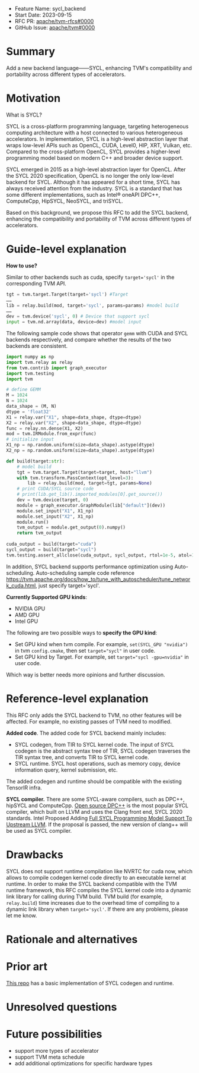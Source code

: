 - Feature Name: sycl_backend
- Start Date: 2023-09-15
- RFC PR: [apache/tvm-rfcs#0000](https://github.com/apache/tvm-rfcs/pull/0000)
- GitHub Issue: [apache/tvm#0000](https://github.com/apache/tvm/issues/0000)

# Summary

[summary]: #summary

Add a new backend language——SYCL, enhancing TVM's compatibility and portability across different types of accelerators.

# Motivation

[motivation]: #motivation

What is SYCL?

SYCL is a cross-platform programming language, targeting heterogeneous computing architecture with a host connected to various heterogeneous accelerators. In implementation, SYCL is a high-level abstraction layer that wraps low-level APIs such as OpenCL, CUDA, Level0, HIP, XRT, Vulkan, etc. Compared to the cross-platform OpenCL, SYCL provides a higher-level programming model based on modern C++ and broader device support.

SYCL emerged in 2015 as a high-level abstraction layer for OpenCL. After the SYCL 2020 specification, OpenCL is no longer the only low-level backend for SYCL. Although it has appeared for a short time, SYCL has always received attention from the industry. SYCL is a standard that has some different implementations, such as Intel® oneAPI DPC++, ComputeCpp, HipSYCL, NeoSYCL, and triSYCL.

Based on this background, we propose this RFC to add the SYCL backend, enhancing the compatibility and portability of TVM across different types of accelerators.

# Guide-level explanation

**How to use?**

Similar to other backends such as cuda, specify `target='sycl'` in the corresponding TVM API.

```python
tgt = tvm.target.Target(target='sycl') #Target
……
lib = relay.build(mod, target='sycl', params=params) #model build
……
dev = tvm.device('sycl', 0) # Device that support sycl
input = tvm.nd.array(data, device=dev) #model input
```

The following sample code shows that operator `gemm` with CUDA and SYCL backends respectively, and compare whether the results of the two backends are consistent.

```python
import numpy as np
import tvm.relay as relay
from tvm.contrib import graph_executor
import tvm.testing
import tvm

# define GEMM
M = 1024
N = 1024
data_shape = (M, N)
dtype = 'float32'
X1 = relay.var("X1", shape=data_shape, dtype=dtype)
X2 = relay.var("X2", shape=data_shape, dtype=dtype)
func = relay.nn.dense(X1, X2)
mod = tvm.IRModule.from_expr(func)
# initialize input
X1_np = np.random.uniform(size=data_shape).astype(dtype)
X2_np = np.random.uniform(size=data_shape).astype(dtype)

def build(target:str):
    # model build
    tgt = tvm.target.Target(target=target, host="llvm")
    with tvm.transform.PassContext(opt_level=3):
        lib = relay.build(mod, target=tgt, params=None)
    # print CUDA/SYCL source code
    # print(lib.get_lib().imported_modules[0].get_source()) 
    dev = tvm.device(target, 0)
    module = graph_executor.GraphModule(lib["default"](dev))
    module.set_input("X1", X1_np)
    module.set_input("X2", X1_np)
    module.run()
    tvm_output = module.get_output(0).numpy()
    return tvm_output
    
cuda_output = build(target="cuda")
sycl_output = build(target="sycl")
tvm.testing.assert_allclose(cuda_output, sycl_output, rtol=1e-5, atol=1e-5)
```

In addition, SYCL backend supports performance optimization using Auto-scheduling. Auto-scheduling sample code reference https://tvm.apache.org/docs/how_to/tune_with_autoscheduler/tune_network_cuda.html, just specify target='sycl'.

**Currently Supported GPU kinds**:

- NVIDIA GPU
- AMD GPU
- Intel GPU

The following are two possible ways to **specify the GPU kind**:

- Set GPU kind when tvm compile. For example, `set(SYCL_GPU "nvidia")` in tvm `config.cmake`, then set `target="sycl"` in user code.
- Set GPU kind by Target. For example, set `target="sycl -gpu=nvidia"` in user code.

Which way is better needs more opinions and further discussion.

# Reference-level explanation

This RFC only adds the SYCL backend to TVM, no other features will be affected. For example, no existing passes of TVM need to modified.

**Added code**. The added code for SYCL backend mainly includes:

- SYCL codegen, from TIR to SYCL kernel code. The input of SYCL codegen is the abstract syntax tree  of TIR, SYCL codegen traverses the TIR syntax tree, and converts TIR to SYCL kernel code.
- SYCL runtime. SYCL host operations, such as memory copy, device information query, kernel submission, etc.

The added codegen and runtime should be compatible with the existing TensorIR infra.

**SYCL compiler.** There are some SYCL-aware compilers, such as DPC++, hipSYCL and ComputeCpp. [Open source DPC++](https://github.com/intel/llvm) is the most popular SYCL compiler, which built on LLVM and uses the Clang front end, SYCL 2020 standards. Intel Proposed Adding [Full SYCL Programming Model Support To Upstream LLVM](https://discourse.llvm.org/t/rfc-add-full-support-for-the-sycl-programming-model/74080). If the proposal is passed, the new version of clang++ will be used as SYCL compiler.

# Drawbacks

SYCL does not support runtime compilation like NVRTC for cuda now, which allows to compile codegen kernel code directly to an executable kernel at runtime. In order to make the SYCL backend compatible with the TVM runtime framework, this RFC compiles the SYCL kernel code into a dynamic link library for calling during TVM build. TVM build (for example, `relay.build`) time increases due to the overhead time of compiling to a dynamic link library when `target='sycl'`. If there are any problems, please let me know.

# Rationale and alternatives

# Prior art

[This repo](https://github.com/RELOAD22/tvm) has a basic implementation of SYCL codegen and runtime.

# Unresolved questions

# Future possibilities

- support more types of accelerator
- support TVM meta schedule
- add additional optimizations for specific hardware types